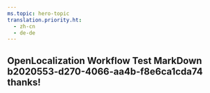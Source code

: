 ```yaml
---
ms.topic: hero-topic
translation.priority.ht: 
  - zh-cn
  - de-de
---
```

## OpenLocalization Workflow Test MarkDown b2020553-d270-4066-aa4b-f8e6ca1cda74 thanks!

